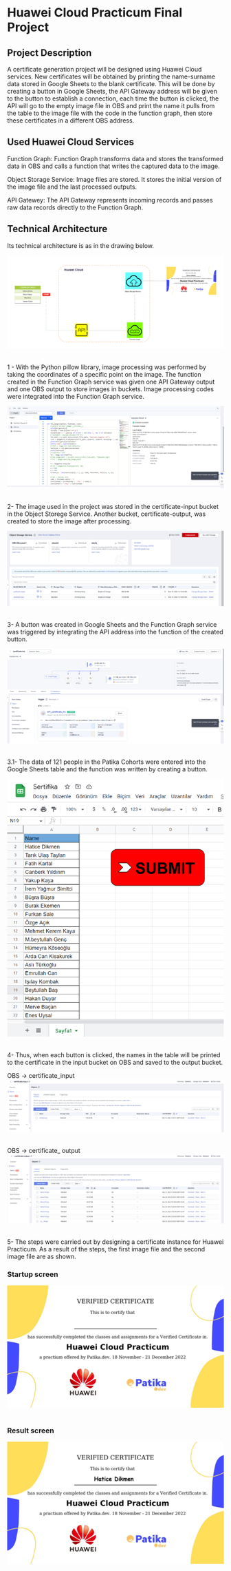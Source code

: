 # Huawei Cloud Practicum Final Project

## Project Description

A certificate generation project will be designed using Huawei Cloud services. New certificates will be obtained by printing the name-surname data stored in Google Sheets to the blank certificate. This will be done by creating a button in Google Sheets, the API Gateway address will be given to the button to establish a connection, each time the button is clicked, the API will go to the empty image file in OBS and print the name it pulls from the table to the image file with the code in the function graph, then store these certificates in a different OBS address.

## Used Huawei Cloud Services

Function Graph: Function Graph transforms data and stores the transformed data in OBS and calls a function that writes the captured data to the image.

Object Storage Service: Image files are stored. It stores the initial version of the image file and the last processed outputs.

API Gatewey: The API Gateway represents incoming records and passes raw data records directly to the Function Graph.


## Technical Architecture

Its technical architecture is as in the drawing below.

![This is an image](https://github.com/haticedikmn/HuaweiCloudPracticumFinalCase/blob/main/image/TechnicalArchitecture.png)<br/><br/>

1 - With the Python pillow library, image processing was performed by taking the coordinates of a specific point on the image. The function created in the Function Graph service was given one API Gateway output and one OBS output to store images in buckets. Image processing codes were integrated into the Function Graph service.

![This is an image](https://github.com/haticedikmn/HuaweiCloudPracticumFinalCase/blob/main/image/functiongraph.png)<br/><br/>

2- The image used in the project was stored in the certificate-input bucket in the Object Storege Service. Another bucket, certificate-output, was created to store the image after processing.

![This is an image](https://github.com/haticedikmn/HuaweiCloudPracticumFinalCase/blob/main/image/obs1.png)<br/><br/>

3- A button was created in Google Sheets and the Function Graph service was triggered by integrating the API address into the function of the created button.

![This is an image](https://github.com/haticedikmn/HuaweiCloudPracticumFinalCase/blob/main/image/api.png)<br/><br/>

3.1- The data of 121 people in the Patika Cohorts were entered into the Google Sheets table and the function was written by creating a button.

![This is an image](https://github.com/haticedikmn/HuaweiCloudPracticumFinalCase/blob/main/image/googlesheets.png)<br/><br/>

4- Thus, when each button is clicked, the names in the table will be printed to the certificate in the input bucket on OBS and saved to the output bucket.

OBS -> certificate_input
![This is an image](https://github.com/haticedikmn/HuaweiCloudPracticumFinalCase/blob/main/image/certificate_input.png)<br/><br/>

OBS -> certificate_ output 
![This is an image](https://github.com/haticedikmn/HuaweiCloudPracticumFinalCase/blob/main/image/certificate_output.png)<br/><br/>

5- The steps were carried out by designing a certificate instance for Huawei Practicum. As a result of the steps, the first image file and the second image file are as shown.

### Startup screen 
![This is an image](https://github.com/haticedikmn/HuaweiCloudPracticumFinalCase/blob/main/image/template.jpg)<br/><br/>

### Result screen
![This is an image](https://github.com/haticedikmn/HuaweiCloudPracticumFinalCase/blob/main/image/Hatice%20Dikmen.jpg)<br/><br/>
